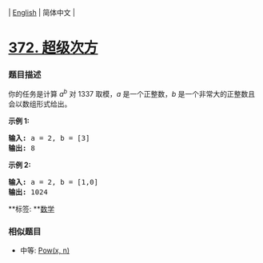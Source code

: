 | [English](README_EN.md) | 简体中文 |

# [372. 超级次方](https://leetcode-cn.com/problems/super-pow)
 ### 题目描述
<p>你的任务是计算&nbsp;<em>a</em><sup><em>b</em></sup>&nbsp;对&nbsp;1337 取模，<em>a</em> 是一个正整数，<em>b</em> 是一个非常大的正整数且会以数组形式给出。</p>

<p><strong>示例 1:</strong></p>

<pre><strong>输入: </strong>a = 2, b = [3]
<strong>输出: </strong>8
</pre>

<p><strong>示例&nbsp;2:</strong></p>

<pre><strong>输入: </strong>a = 2, b = [1,0]
<strong>输出: </strong>1024</pre>

**标签:	**[数学](https://leetcode-cn.com/tag/math) 
 ### 相似题目
- 中等:	[Pow(x, n)](https://leetcode-cn.com/problems/powx-n) 
